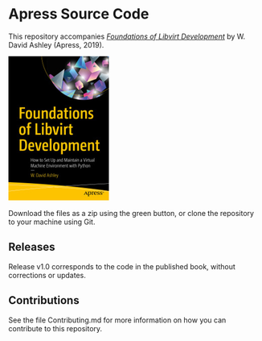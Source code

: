 # Apress Source Code

This repository accompanies [*Foundations of Libvirt Development*](https://www.apress.com/9781484248614) by W. David Ashley (Apress, 2019).

[comment]: #cover
![Cover image](9781484248614.jpg)

Download the files as a zip using the green button, or clone the repository to your machine using Git.

## Releases

Release v1.0 corresponds to the code in the published book, without corrections or updates.

## Contributions

See the file Contributing.md for more information on how you can contribute to this repository.
